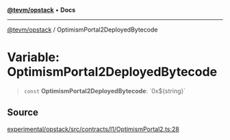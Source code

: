 [**@tevm/opstack**](../README.md) • **Docs**

***

[@tevm/opstack](../globals.md) / OptimismPortal2DeployedBytecode

# Variable: OptimismPortal2DeployedBytecode

> `const` **OptimismPortal2DeployedBytecode**: \`0x$\{string\}\`

## Source

[experimental/opstack/src/contracts/l1/OptimismPortal2.ts:28](https://github.com/evmts/tevm-monorepo/blob/main/experimental/opstack/src/contracts/l1/OptimismPortal2.ts#L28)
